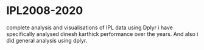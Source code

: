 # IPL2008-2020
complete analysis and visualisations of IPL data using Dplyr 
i have specifically analysed dinesh karthick performance over the years. And also i did general analysis using dplyr.

